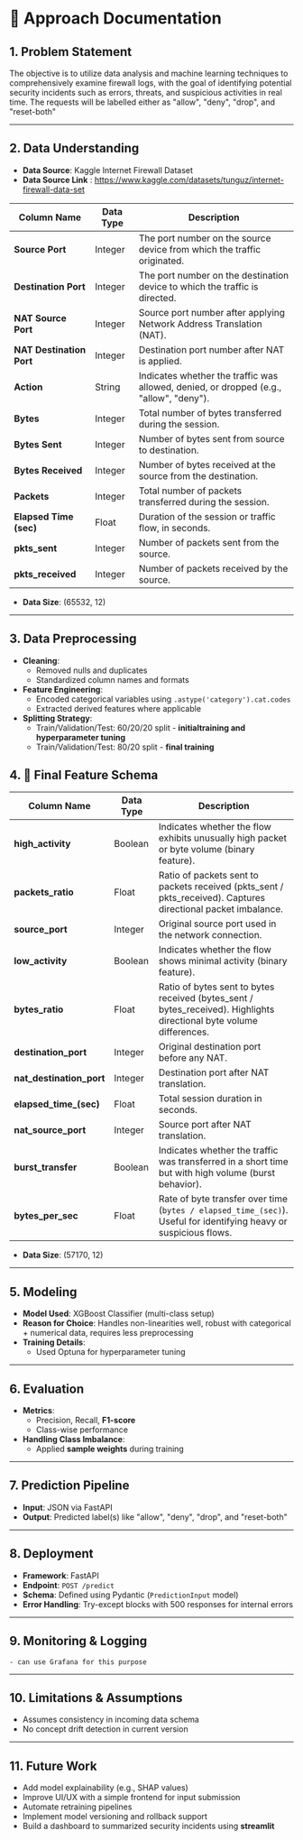 # 📘 Approach Documentation

## 1. Problem Statement 
The objective is to utilize data analysis and machine learning techniques to comprehensively examine firewall logs, with the goal of identifying potential security incidents such as   errors, threats, and suspicious activities in real time. The requests will be labelled either as "allow", "deny", "drop", and "reset-both"

---

## 2. Data Understanding
- **Data Source**: Kaggle Internet Firewall Dataset
- **Data Source Link** :  https://www.kaggle.com/datasets/tunguz/internet-firewall-data-set

| Column Name             | Data Type | Description |
|-------------------------|-----------|-------------|
| **Source Port**         | Integer   | The port number on the source device from which the traffic originated. |
| **Destination Port**    | Integer   | The port number on the destination device to which the traffic is directed. |
| **NAT Source Port**     | Integer   | Source port number after applying Network Address Translation (NAT). |
| **NAT Destination Port**| Integer   | Destination port number after NAT is applied. |
| **Action**              | String    | Indicates whether the traffic was allowed, denied, or dropped (e.g., "allow", "deny"). |
| **Bytes**               | Integer   | Total number of bytes transferred during the session. |
| **Bytes Sent**          | Integer   | Number of bytes sent from source to destination. |
| **Bytes Received**      | Integer   | Number of bytes received at the source from the destination. |
| **Packets**             | Integer   | Total number of packets transferred during the session. |
| **Elapsed Time (sec)**  | Float     | Duration of the session or traffic flow, in seconds. |
| **pkts_sent**           | Integer   | Number of packets sent from the source. |
| **pkts_received**       | Integer   | Number of packets received by the source. |

- **Data Size**:  (65532, 12)
---

## 3. Data Preprocessing
- **Cleaning**:
  - Removed nulls and duplicates
  - Standardized column names and formats
- **Feature Engineering**:
  - Encoded categorical variables using `.astype('category').cat.codes`
  - Extracted derived features where applicable
- **Splitting Strategy**:
  - Train/Validation/Test: 60/20/20 split - **initialtraining and hyperparameter tuning**
  - Train/Validation/Test: 80/20 split - **final training**

## 4. 🧮 Final Feature Schema

| Column Name              | Data Type | Description |
|--------------------------|-----------|-------------|
| **high_activity**        | Boolean   | Indicates whether the flow exhibits unusually high packet or byte volume (binary feature). |
| **packets_ratio**        | Float     | Ratio of packets sent to packets received (pkts_sent / pkts_received). Captures directional packet imbalance. |
| **source_port**          | Integer   | Original source port used in the network connection. |
| **low_activity**         | Boolean   | Indicates whether the flow shows minimal activity (binary feature). |
| **bytes_ratio**          | Float     | Ratio of bytes sent to bytes received (bytes_sent / bytes_received). Highlights directional byte volume differences. |
| **destination_port**     | Integer   | Original destination port before any NAT. |
| **nat_destination_port**| Integer   | Destination port after NAT translation. |
| **elapsed_time_(sec)**   | Float     | Total session duration in seconds. |
| **nat_source_port**      | Integer   | Source port after NAT translation. |
| **burst_transfer**       | Boolean   | Indicates whether the traffic was transferred in a short time but with high volume (burst behavior). |
| **bytes_per_sec**        | Float     | Rate of byte transfer over time (`bytes / elapsed_time_(sec)`). Useful for identifying heavy or suspicious flows. |

- **Data Size**: (57170, 12)
---

## 5. Modeling
- **Model Used**: XGBoost Classifier (multi-class setup)
- **Reason for Choice**: Handles non-linearities well, robust with categorical + numerical data, requires less preprocessing
- **Training Details**:
  + Used Optuna for hyperparameter tuning
---

## 6. Evaluation
- **Metrics**:
  - Precision, Recall, **F1-score**
  - Class-wise performance
- **Handling Class Imbalance**:
  - Applied **sample weights** during training

---

## 7. Prediction Pipeline
- **Input**: JSON via FastAPI
- **Output**: Predicted label(s) like "allow", "deny", "drop", and "reset-both"

---

## 8. Deployment
- **Framework**: FastAPI
- **Endpoint**: `POST /predict`
- **Schema**: Defined using Pydantic (`PredictionInput` model)
- **Error Handling**: Try-except blocks with 500 responses for internal errors

---

## 9. Monitoring & Logging
    - can use Grafana for this purpose
---

## 10. Limitations & Assumptions
- Assumes consistency in incoming data schema
- No concept drift detection in current version

---

## 11. Future Work
- Add model explainability (e.g., SHAP values)
- Improve UI/UX with a simple frontend for input submission
- Automate retraining pipelines
- Implement model versioning and rollback support
- Build a dashboard to summarized security incidents using **streamlit**
